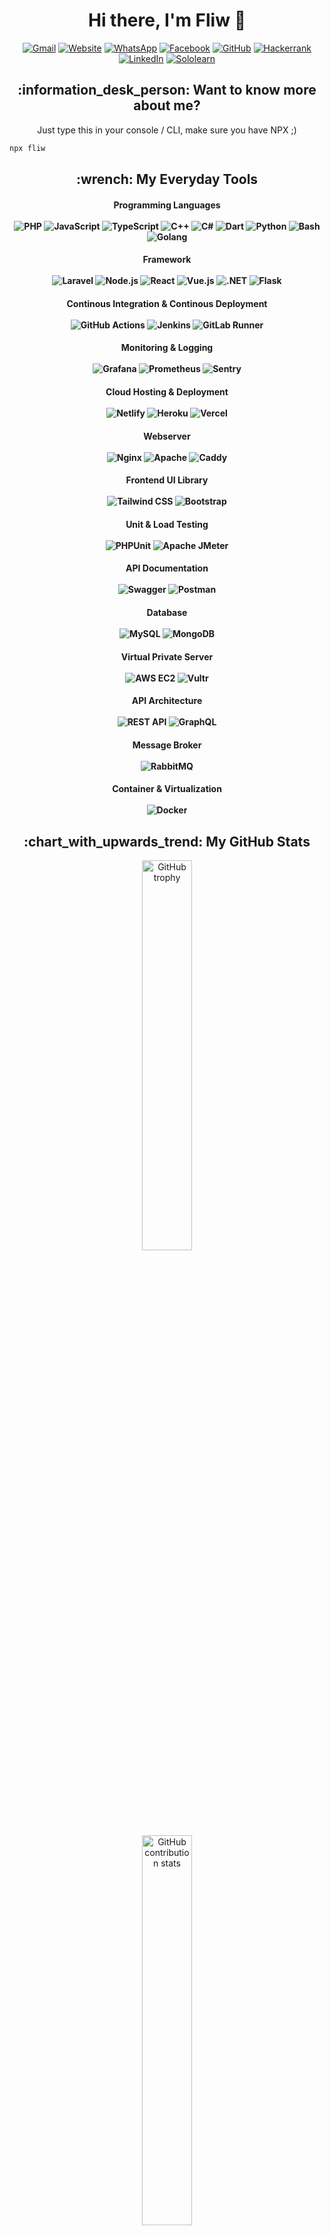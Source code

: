 <h1 align="center">Hi there, I'm Fliw 👋</h1>

<p align="center">
  <a href="mailto:Hello@Fliw.dev"><img src="https://img.shields.io/badge/Gmail-D14836?style=for-the-badge&logo=gmail&logoColor=white" alt="Gmail"></a>
  <a href="https://fliw.github.io"><img src="https://img.shields.io/badge/website-000000?style=for-the-badge&logo=About.me&logoColor=white" alt="Website"></a>
  <a href="https://wa.me/628812671057"><img src="https://img.shields.io/badge/WhatsApp-25D366?style=for-the-badge&logo=whatsapp&logoColor=white" alt="WhatsApp"></a>
  <a href="https://facebook.com/fliw.id"><img src="https://img.shields.io/badge/Facebook-1877F2?style=for-the-badge&logo=facebook&logoColor=white" alt="Facebook"></a>
  <a href="https://github.com/fliw"><img src="https://img.shields.io/badge/GitHub-100000?style=for-the-badge&logo=github&logoColor=white" alt="GitHub"></a>
  <a href="https://hackerrank.com/guudgayn"><img src="https://img.shields.io/badge/-Hackerrank-2EC866?style=for-the-badge&logo=HackerRank&logoColor=white" alt="Hackerrank"></a>
  <a href="https://linkedin.com/in/fliw"><img src="https://img.shields.io/badge/LinkedIn-0077B5?style=for-the-badge&logo=linkedin&logoColor=white" alt="LinkedIn"></a>
  <a href="https://www.sololearn.com/profile/10666774"><img src="https://img.shields.io/badge/-Sololearn-3a464b?style=for-the-badge&logo=Sololearn&logoColor=white" alt="Sololearn"></a>
</p>

<h2 align="center">:information_desk_person: Want to know more about me?</h2>

<p align="center">Just type this in your console / CLI, make sure you have NPX ;)</p>

```bash
npx fliw
```

<h2 align="center">:wrench: My Everyday Tools</h2>
<p align="center">
  <h4 align="center"> Programming Languages
  <br><br>
  <img src="https://img.shields.io/badge/PHP-777BB4?style=for-the-badge&logo=php&logoColor=white" alt="PHP" />
  <img src="https://img.shields.io/badge/JavaScript-F7DF1E?style=for-the-badge&logo=javascript&logoColor=black" alt="JavaScript" />
  <img src="https://img.shields.io/badge/TypeScript-007ACC?style=for-the-badge&logo=typescript&logoColor=white" alt="TypeScript" />
  <img src="https://img.shields.io/badge/C%2B%2B-00599C?style=for-the-badge&logo=c%2B%2B&logoColor=white" alt="C++" />
  <img src="https://img.shields.io/badge/C%23-239120?style=for-the-badge&logo=c-sharp&logoColor=white" alt="C#" />
  <img src="https://img.shields.io/badge/Dart-0175C2?style=for-the-badge&logo=dart&logoColor=white" alt="Dart" />
  <img src="https://img.shields.io/badge/Python-3776AB?style=for-the-badge&logo=python&logoColor=white" alt="Python" />
  <img src="https://img.shields.io/badge/Bash-4EAA25?style=for-the-badge&logo=gnubash&logoColor=white" alt="Bash" />
  <img src="https://img.shields.io/badge/Go-00ADD8?style=for-the-badge&logo=go&logoColor=white" alt="Golang" />

  <h4 align="center"> Framework
  <br><br>
  <img src="https://img.shields.io/badge/Laravel-FF2D20?style=for-the-badge&logo=laravel&logoColor=white" alt="Laravel" />
  <img src="https://img.shields.io/badge/Node.js-43853D?style=for-the-badge&logo=node.js&logoColor=white" alt="Node.js" /> 
  <img src="https://img.shields.io/badge/React-20232A?style=for-the-badge&logo=react&logoColor=61DAFB" alt="React" />
  <img src="https://img.shields.io/badge/Vue.js-35495E?style=for-the-badge&logo=vue.js&logoColor=4FC08D" alt="Vue.js" />
  <img src="https://img.shields.io/badge/.NET-512BD4?style=for-the-badge&logo=dotnet&logoColor=fff" alt=".NET" />
  <img src="https://img.shields.io/badge/Flask-000000?style=for-the-badge&logo=Flask&logoColor=white" alt="Flask"/>
  <h4 align="center"> Continous Integration & Continous Deployment
  <br><br>
  <img src="https://img.shields.io/badge/GitHub_Actions-2088FF?style=for-the-badge&logo=github-actions&logoColor=white" alt="GitHub Actions" />
  <img src="https://img.shields.io/badge/Jenkins-D24939?style=for-the-badge&logo=jenkins&logoColor=white" alt="Jenkins" />
  <img src="https://img.shields.io/badge/GitLab_Runner-3F14A5?style=for-the-badge&logo=gitlab&logoColor=white" alt="GitLab Runner" />
    
  <h4 align="center"> Monitoring & Logging
  <br><br>
  <img src="https://img.shields.io/badge/Grafana-F46800?style=for-the-badge&logo=grafana&logoColor=white" alt="Grafana" />
  <img src="https://img.shields.io/badge/Prometheus-E6522C?style=for-the-badge&logo=prometheus&logoColor=white" alt="Prometheus" />
  <img src="https://img.shields.io/badge/Sentry-362B7F?style=for-the-badge&logo=sentry&logoColor=white" alt="Sentry" />
    
  <h4 align="center"> Cloud Hosting & Deployment
  <br><br>
  <img src="https://img.shields.io/badge/Netlify-00C7B7?style=for-the-badge&logo=netlify&logoColor=white" alt="Netlify" />
  <img src="https://img.shields.io/badge/Heroku-430098?style=for-the-badge&logo=heroku&logoColor=white" alt="Heroku" />
  <img src="https://img.shields.io/badge/Vercel-000000?style=for-the-badge&logo=vercel&logoColor=white" alt="Vercel" />
    
  <h4 align="center"> Webserver
  <br><br>
  <img src="https://img.shields.io/badge/Nginx-009639?style=for-the-badge&logo=nginx&logoColor=white" alt="Nginx" />
  <img src="https://img.shields.io/badge/Apache-D22128?style=for-the-badge&logo=apache&logoColor=white" alt="Apache" />
  <img src="https://img.shields.io/badge/Caddy-0E4C92?style=for-the-badge&logo=caddy&logoColor=white" alt="Caddy" />

  <h4 align="center"> Frontend UI Library
  <br><br>
  <img src="https://img.shields.io/badge/Tailwind_CSS-38B2AC?style=for-the-badge&logo=tailwind-css&logoColor=white" alt="Tailwind CSS" />
  <img src="https://img.shields.io/badge/Bootstrap-563D7C?style=for-the-badge&logo=bootstrap&logoColor=white" alt="Bootstrap" />

  <h4 align="center"> Unit & Load Testing
  <br><br>
  <img src="https://img.shields.io/badge/PHPUnit-007C92?style=for-the-badge&logo=php&logoColor=white" alt="PHPUnit" />
  <img src="https://img.shields.io/badge/Apache_JMeter-D22128?style=for-the-badge&logo=apache-jmeter&logoColor=white" alt="Apache JMeter" />

  <h4 align="center"> API Documentation
  <br><br>
  <img src="https://img.shields.io/badge/Swagger-85EA2D?style=for-the-badge&logo=swagger&logoColor=white" alt="Swagger" />
  <img src="https://img.shields.io/badge/Postman-FB9B00?style=for-the-badge&logo=postman&logoColor=white" alt="Postman" />

  <h4 align="center"> Database
  <br><br>
  <img src="https://img.shields.io/badge/MySQL-00000F?style=for-the-badge&logo=mysql&logoColor=white" alt="MySQL" />
  <img src="https://img.shields.io/badge/MongoDB-4EA94B?style=for-the-badge&logo=mongodb&logoColor=white" alt="MongoDB" />

  <h4 align="center"> Virtual Private Server
  <br><br>
  <img src="https://img.shields.io/badge/AWS%20EC2-FF9900?style=for-the-badge&logo=amazon&logoColor=white" alt="AWS EC2" />
  <img src="https://img.shields.io/badge/Vultr-007AC1?style=for-the-badge&logo=vultr&logoColor=white" alt="Vultr" />
    
  <h4 align="center"> API Architecture
  <br><br>
  <img src="https://img.shields.io/badge/REST-3C873A?style=for-the-badge&logo=rest&logoColor=white" alt="REST API" />
  <img src="https://img.shields.io/badge/GraphQL-E10098?style=for-the-badge&logo=graphql&logoColor=white" alt="GraphQL" />
    
  <h4 align="center"> Message Broker
  <br><br>
  <img src="https://img.shields.io/badge/RabbitMQ-FF6600?style=for-the-badge&logo=rabbitmq&logoColor=white" alt="RabbitMQ" />

  <h4 align="center"> Container & Virtualization
  <br><br>
  <img src="https://img.shields.io/badge/Docker-2496ED?style=for-the-badge&logo=docker&logoColor=fff" alt="Docker" />
</p>
<h2 align="center">:chart_with_upwards_trend: My GitHub Stats</h2>
<p align="center">
  
  <img src="https://github-profile-trophy.vercel.app/?username=fliw&row=2&column=4&theme=onedark" width="40%" alt="GitHub trophy" />
  <br>
  <img src="https://github-contribution-stats.vercel.app/api/?username=fliw" width="40%" alt="GitHub contribution stats" />
</p>
